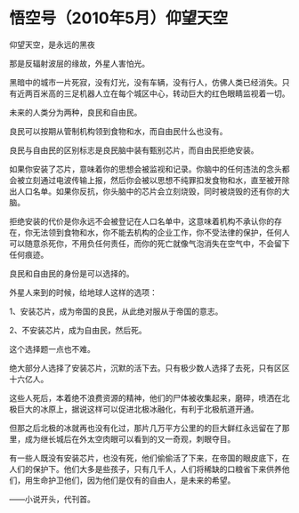 # 悟空号（2010年5月）仰望天空

仰望天空，是永远的黑夜

那是反辐射波层的缘故，外星人害怕光。

黑暗中的城市一片死寂，没有灯光，没有车辆，没有行人，仿佛人类已经消失。只有近两百米高的三足机器人立在每个城区中心，转动巨大的红色眼睛监视着一切。

未来的人类分为两种，良民和自由民。

良民可以按期从管制机构领到食物和水，而自由民什么也没有。

良民与自由民的区别标志是良民脑中装有甄别芯片，而自由民拒绝安装。

如果你安装了芯片，意味着你的思想会被监视和记录。你脑中的任何违法的念头都会被立刻通过电波传输上报，然后你会被以思想不纯罪扣发食物和水，直至被开除出人口名单。如果你反抗，你头脑中的芯片会立刻烧毁，同时被烧毁的还有你的大脑。

拒绝安装的代价是你永远不会被登记在人口名单中，这意味着机构不承认你的存在，你无法领到食物和水，你不能去机构的企业工作，你不受法律的保护，任何人可以随意杀死你，不用负任何责任，而你的死亡就像气泡消失在空气中，不会留下任何痕迹。

良民和自由民的身份是可以选择的。

外星人来到的时候，给地球人这样的选项：

1、安装芯片，成为帝国的良民，从此绝对服从于帝国的意志。

2、不安装芯片，成为自由民，然后死。

这个选择题一点也不难。

绝大部分人选择了安装芯片，沉默的活下去。只有极少数人选择了去死，只有区区十六亿人。

这些人死后，本着绝不浪费资源的精神，他们的尸体被收集起来，磨碎，喷洒在北极巨大的冰原上，据说这样可以促进北极冰融化，有利于北极航道开通。

但那之后北极的冰就再也没有化过，那片几万平方公里的的巨大鲜红永远留在了那里，成为继长城后在外太空肉眼可以看到的又一奇观，刺眼夺目。

有一些人既没有安装芯片，也没有死，他们偷偷活了下来，在帝国的眼皮底下，在人们的保护下。他们大多是些孩子，只有几千人，人们将稀缺的口粮省下来供养他们，用生命护卫他们，因为他们是仅有的自由人，是未来的希望。

——小说开头，代刊首。
